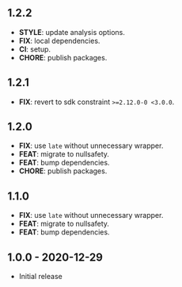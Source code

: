 ## 1.2.2

 - **STYLE**: update analysis options.
 - **FIX**: local dependencies.
 - **CI**: setup.
 - **CHORE**: publish packages.

## 1.2.1

 - **FIX**: revert to sdk constraint `>=2.12.0-0 <3.0.0`.

## 1.2.0

 - **FIX**: use `late` without unnecessary wrapper.
 - **FEAT**: migrate to nullsafety.
 - **FEAT**: bump dependencies.
 - **CHORE**: publish packages.

## 1.1.0

 - **FIX**: use `late` without unnecessary wrapper.
 - **FEAT**: migrate to nullsafety.
 - **FEAT**: bump dependencies.

## 1.0.0 - 2020-12-29

- Initial release

